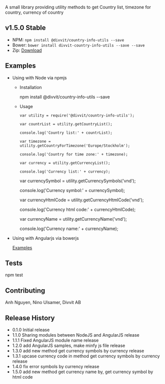 A small library providing utility methods to get Country list, timezone for country, currency of country

## v1.5.0 Stable

- NPM: `npm install @divvit/country-info-utils --save`
- Bower: `bower install divvit-country-info-utils --save --save`
- Zip: [Download](https://github.com/divvit/country-info-utils/archive/master.zip)

## Examples
   - Using with Node via npmjs
      - Installation

        npm install @divvit/country-info-utils --save

      - Usage

        	var utility = require('@divvit/country-info-utils');

        	var countrList = utility.getCountryList();

        	console.log('Country list:' + countrList);

        	var timezone = utility.getCountryForTimezone('Europe/Stockholm');

        	console.log('Country for time zone:' + timezone);

        	var currency = utility.getCurrencyList();

        	console.log('Currency list:' + currency);

         var currencySymbol = utility.getCurrencySymbols('vnd');

         console.log('Currency symbol:' + currencySymbol);

         var currencyHtmlCode = utility.getCurrencyHtmlCode('vnd');

         console.log('Currency html code:' + currencyHtmlCode);

         var currencyName = utility.getCurrencyName('vnd');

         console.log('Currency name:' + currencyName);

   - Using with Angularjs via bowerjs

      [Examples](https://github.com/divvit/country-info-utils/tree/master/samples)


## Tests

  npm test

## Contributing

Anh Nguyen, Nino Ulsamer, Divvit AB

## Release History

* 0.1.0 Initial release
* 1.1.0 Sharing modules between NodeJS and AngularJS release
* 1.1.1 Fixed AngularJS module name release
* 1.2.0 add AngularJS samples, make minfy js file release
* 1.3.0 add new method get currency symbols by currency release
* 1.3.1 upcase currency code in method get currency symbols by currency release
* 1.4.0 fix error symbols by currency release
* 1.5.0 add new method get currency name by, get currency symbol by html code
